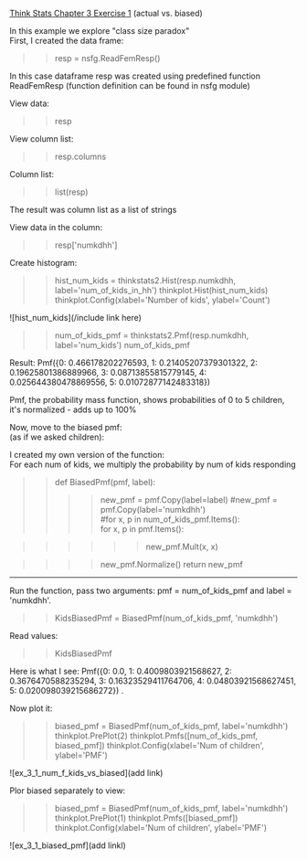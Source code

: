 [Think Stats Chapter 3 Exercise 1](http://greenteapress.com/thinkstats2/html/thinkstats2004.html#toc31) (actual vs. biased) 

In this example we explore "class size paradox"   
First, I created the data frame:

>>resp = nsfg.ReadFemResp() 

In this case dataframe resp was created using predefined function ReadFemResp (function definition can be found in nsfg module)  

View data:  
>>resp  

View column list:  
>>resp.columns  

Column list:  
>>list(resp)  

The result was column list as a list of strings

View data in the column:
>>resp['numkdhh']

Create histogram:
>>hist_num_kids = thinkstats2.Hist(resp.numkdhh, label='num_of_kids_in_hh')
>>thinkplot.Hist(hist_num_kids)
>>thinkplot.Config(xlabel='Number of kids', ylabel='Count')

![hist_num_kids](/include link here)  

>>num_of_kids_pmf = thinkstats2.Pmf(resp.numkdhh, label='num_kids')
>>num_of_kids_pmf

Result:
Pmf({0: 0.466178202276593, 1: 0.21405207379301322, 2: 0.19625801386889966, 3: 0.08713855815779145, 4: 0.025644380478869556, 5: 0.01072877142483318}) 

Pmf, the probability mass function, shows probabilities of 0 to 5 children, it's normalized -  adds up to 100% 

Now, move to the biased pmf:  
(as if we asked children): 

I created my own version of the function:  
For each num of kids, we multiply the probability by num of kids responding 

>>def BiasedPmf(pmf, label):  
>>>>new_pmf = pmf.Copy(label=label) 
>>>>#new_pmf = pmf.Copy(label='numkdhh')  
>>>>#for x, p in num_of_kids_pmf.Items():  
>>>>for x, p in pmf.Items():  
 
>>>>>>new_pmf.Mult(x, x)  
    
>>>>new_pmf.Normalize() 
>>>>return new_pmf

-------------------------------------------
Run the function, pass two arguments: pmf = num_of_kids_pmf and  label = 'numkdhh'.

>>KidsBiasedPmf = BiasedPmf(num_of_kids_pmf, 'numkdhh') 

Read values:
>>KidsBiasedPmf 

Here is what I see:
Pmf({0: 0.0, 1: 0.4009803921568627, 2: 0.3676470588235294, 3: 0.16323529411764706, 4: 0.04803921568627451, 5: 0.020098039215686272}) . 

Now plot it:  
>>biased_pmf = BiasedPmf(num_of_kids_pmf, label='numkdhh')
>>thinkplot.PrePlot(2)
>>thinkplot.Pmfs([num_of_kids_pmf, biased_pmf])
>>thinkplot.Config(xlabel='Num of children', ylabel='PMF')

![ex_3_1_num_f_kids_vs_biased](add link)

Plor biased separately to view:  

>>biased_pmf = BiasedPmf(num_of_kids_pmf, label='numkdhh')
>>thinkplot.PrePlot(1)
>>thinkplot.Pmfs([biased_pmf])
>>thinkplot.Config(xlabel='Num of children', ylabel='PMF')

![ex_3_1_biased_pmf](add linkl)





